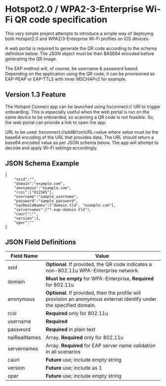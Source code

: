 # Hotspot2.0 / WPA2-3-Enterprise Wi-Fi QR code specification

This very simple project attempts to introduce a simple way of deploying both Hotspot2.0 and WPA2/3-Enterprise Wi-Fi profiles on iOS devices. 

A web portal is required to generate the QR code according to the schema definition below. The JSON object must be then BASE64 encoded before generating the QR image. 

The EAP method will, of course, be username & password based. Depending on the application using the QR code, it can be provisioned as EAP-PEAP or EAP-TTLS with inner MSCHAPv2 for example. 

## Version 1.3 Feature
The Hotspot Connect app can be launched using hsconnect:// URI to trigger onboarding. This is especially useful when the web portal is run on the same device to be onboarded, so scanning a QR code is not feasible. So, the web portal can provide a link to open the app. 

URL to be used: hsconnect://add&fromURL=value where *value* must be the base64 encoding of the URL that provides data. The URL should return a base64 encoded value as per JSON schema below. The app will attempt to decode and apply Wi-Fi settings accordingly. 

## JSON Schema Example

```
{
    "ssid":"",
    "domain":"example.com",
    "anonymous":"example.com",
    "rcoi":["012345"],
    "username":"sample_username",
    "password":"sample_password",
    "naiRealmNames":["domain.tld", "example.com"],
    "servernames":["*.eap-domain.tld"],
    "caurl":"",
    "version":1,
    "oper":""
}
```

## JSON Field Definitions

| Field Name | Value |
| ----------- | ----------- |
| ssid | **Optional**. If provided, the QR code indicates a non-802.11u WPA-Enterprise network. |
| domain | **Must be empty** for WPA-Enterprise, **Required** for 802.11u |
| anonymous | **Optional**. If provided, then the profile will provision an anonymous external identify under the specified domain. |
| rcoi | **Required** only for 802.11u | 
| username | **Required** |
| password | **Required** in plain text | 
| naiRealNames | Array. **Required** only for 802.11u | 
| servernames | Array. **Required** for EAP server name validation in all scenarios| 
| caurl|**Future** use; include empty string|
| version|**Future** use; include as 1|
| oper|**Future** use; include empty string|
